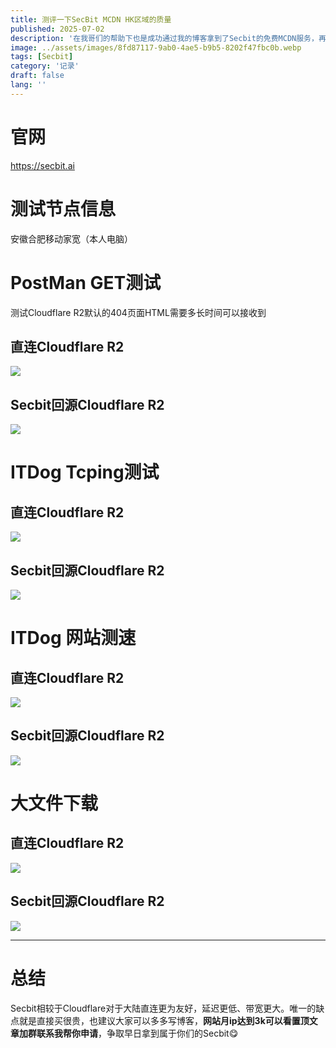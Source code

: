 ```yaml
---
title: 测评一下SecBit MCDN HK区域的质量
published: 2025-07-02
description: '在我哥们的帮助下也是成功通过我的博客拿到了Secbit的免费MCDN服务，再见EdgeOne（'
image: ../assets/images/8fd87117-9ab0-4ae5-b9b5-8202f47fbc0b.webp
tags: [Secbit]
category: '记录'
draft: false 
lang: ''
---
```


# 官网

https://secbit.ai

# 测试节点信息

安徽合肥移动家宽（本人电脑）  

# PostMan GET测试

测试Cloudflare R2默认的404页面HTML需要多长时间可以接收到

## 直连Cloudflare R2

![](../assets/images/5eaa947d-9363-4eac-b375-0c3830614571.webp)

## Secbit回源Cloudflare R2

![](../assets/images/e1986e03-7b69-467a-92f0-cea88c118924.webp)

# ITDog Tcping测试

## 直连Cloudflare R2

![](../assets/images/6c8efb56-4fe8-44d5-82e2-45ca063014b1.webp)

## Secbit回源Cloudflare R2

![](../assets/images/a4654458-3b03-4ec3-9cfc-9d94615abaf9.webp)

# ITDog 网站测速

## 直连Cloudflare R2

![](../assets/images/2bb7aee3-9ae7-48e8-bef7-37dbe0c8818c.webp)

## Secbit回源Cloudflare R2

![](../assets/images/1a9a1ce4-720f-48dc-8fb7-8a9822caed68.webp)

# 大文件下载

## 直连Cloudflare R2

![](../assets/images/6887e3eb-59cf-41ce-bda4-31b0ffc87c5a.webp)

## Secbit回源Cloudflare R2

![](../assets/images/3328a47b-417a-4ba0-b3b8-5013c1ef89bf.webp)

---

# 总结

Secbit相较于Cloudflare对于大陆直连更为友好，延迟更低、带宽更大。唯一的缺点就是直接买很贵，也建议大家可以多多写博客，**网站月ip达到3k可以看置顶文章加群联系我帮你申请**，争取早日拿到属于你们的Secbit😋
